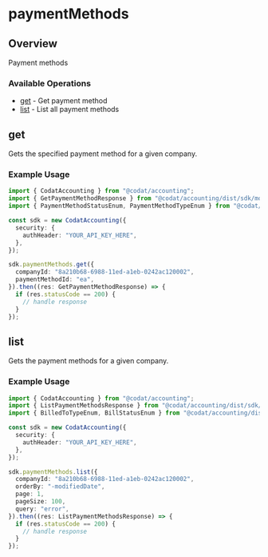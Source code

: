# paymentMethods

## Overview

Payment methods

### Available Operations

* [get](#get) - Get payment method
* [list](#list) - List all payment methods

## get

Gets the specified payment method for a given company.

### Example Usage

```typescript
import { CodatAccounting } from "@codat/accounting";
import { GetPaymentMethodResponse } from "@codat/accounting/dist/sdk/models/operations";
import { PaymentMethodStatusEnum, PaymentMethodTypeEnum } from "@codat/accounting/dist/sdk/models/shared";

const sdk = new CodatAccounting({
  security: {
    authHeader: "YOUR_API_KEY_HERE",
  },
});

sdk.paymentMethods.get({
  companyId: "8a210b68-6988-11ed-a1eb-0242ac120002",
  paymentMethodId: "ea",
}).then((res: GetPaymentMethodResponse) => {
  if (res.statusCode == 200) {
    // handle response
  }
});
```

## list

Gets the payment methods for a given company.

### Example Usage

```typescript
import { CodatAccounting } from "@codat/accounting";
import { ListPaymentMethodsResponse } from "@codat/accounting/dist/sdk/models/operations";
import { BilledToTypeEnum, BillStatusEnum } from "@codat/accounting/dist/sdk/models/shared";

const sdk = new CodatAccounting({
  security: {
    authHeader: "YOUR_API_KEY_HERE",
  },
});

sdk.paymentMethods.list({
  companyId: "8a210b68-6988-11ed-a1eb-0242ac120002",
  orderBy: "-modifiedDate",
  page: 1,
  pageSize: 100,
  query: "error",
}).then((res: ListPaymentMethodsResponse) => {
  if (res.statusCode == 200) {
    // handle response
  }
});
```

